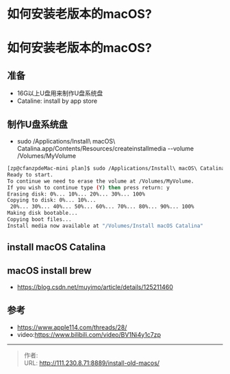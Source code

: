 # 如何安装老版本的macOS?


<!--more-->
# 如何安装老版本的macOS?

## 准备
- 16G以上U盘用来制作U盘系统盘
- Cataline: install by app store

## 制作U盘系统盘
- sudo /Applications/Install\ macOS\ Catalina.app/Contents/Resources/createinstallmedia --volume /Volumes/MyVolume
```bash
[zp@cfanzpdeMac-mini plan]$ sudo /Applications/Install\ macOS\ Catalina.app/Contents/Resources/createinstallmedia --volume /Volumes/MyVolume
Ready to start.
To continue we need to erase the volume at /Volumes/MyVolume.
If you wish to continue type (Y) then press return: y
Erasing disk: 0%... 10%... 20%... 30%... 100%
Copying to disk: 0%... 10%...
 20%... 30%... 40%... 50%... 60%... 70%... 80%... 90%... 100%
Making disk bootable...
Copying boot files...
Install media now available at "/Volumes/Install macOS Catalina"
```

## install macOS Catalina

## macOS install brew
- https://blog.csdn.net/muyimo/article/details/125211460

## 参考
- https://www.apple114.com/threads/28/
- video:https://www.bilibili.com/video/BV1Ni4y1c7zp


---

> 作者:   
> URL: http://111.230.8.71:8889/install-old-macos/  

